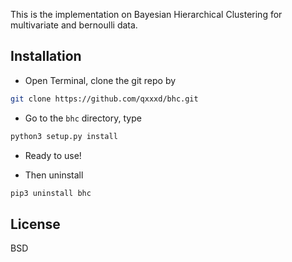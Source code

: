 This is the implementation on Bayesian Hierarchical Clustering for multivariate and bernoulli data.

## Installation
- Open Terminal, clone the git repo by

```sh
git clone https://github.com/qxxxd/bhc.git
```

- Go to the `bhc` directory, type

```sh
python3 setup.py install
```

- Ready to use!

- Then uninstall

```sh
pip3 uninstall bhc
```

## License
BSD
